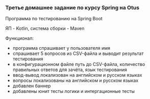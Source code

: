### Третье домашнее задание по курсу Spring на Otus

Программа по тестированию на Spring Boot

ЯП - Kotlin, система сборки - Maven

Функционал:

- программа спрашивает у пользователя имя
- спрашивает 5 вопросов из CSV-файла и выводит результат тестирования
- в конфигурационном файле путь до CSV-файла, количество правильных ответов для зачёта, язык тестирования
- ввод-вывод локализован на английском и русском языках
- вопросы локализованы на английском и русском языках
- добавлен баннер
- добавлены юнит тесты логики и интергационные тесты